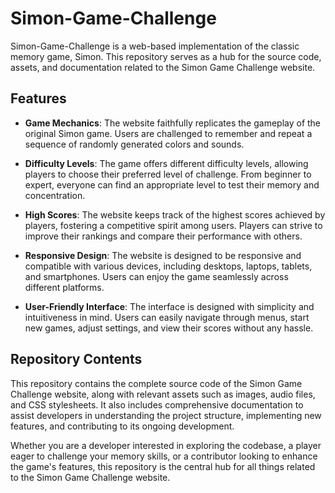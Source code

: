 # Simon-Game-Challenge

Simon-Game-Challenge is a web-based implementation of the classic memory game, Simon. This repository serves as a hub for the source code, assets, and documentation related to the Simon Game Challenge website.

## Features

- **Game Mechanics**: The website faithfully replicates the gameplay of the original Simon game. Users are challenged to remember and repeat a sequence of randomly generated colors and sounds.

- **Difficulty Levels**: The game offers different difficulty levels, allowing players to choose their preferred level of challenge. From beginner to expert, everyone can find an appropriate level to test their memory and concentration.

- **High Scores**: The website keeps track of the highest scores achieved by players, fostering a competitive spirit among users. Players can strive to improve their rankings and compare their performance with others.

- **Responsive Design**: The website is designed to be responsive and compatible with various devices, including desktops, laptops, tablets, and smartphones. Users can enjoy the game seamlessly across different platforms.

- **User-Friendly Interface**: The interface is designed with simplicity and intuitiveness in mind. Users can easily navigate through menus, start new games, adjust settings, and view their scores without any hassle.

## Repository Contents

This repository contains the complete source code of the Simon Game Challenge website, along with relevant assets such as images, audio files, and CSS stylesheets. It also includes comprehensive documentation to assist developers in understanding the project structure, implementing new features, and contributing to its ongoing development.

Whether you are a developer interested in exploring the codebase, a player eager to challenge your memory skills, or a contributor looking to enhance the game's features, this repository is the central hub for all things related to the Simon Game Challenge website.
